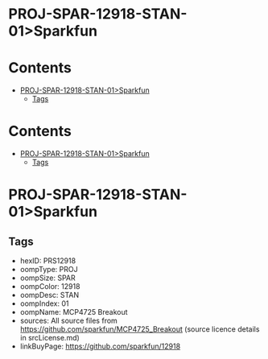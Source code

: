 
PROJ-SPAR-12918-STAN-01>Sparkfun
================================

Contents
========

* [PROJ-SPAR-12918-STAN-01>Sparkfun](#proj-spar-12918-stan-01sparkfun)
	* [Tags](#tags)

Contents
========

* [PROJ-SPAR-12918-STAN-01>Sparkfun](#proj-spar-12918-stan-01sparkfun)
	* [Tags](#tags)

# PROJ-SPAR-12918-STAN-01>Sparkfun

## Tags

- hexID: PRS12918
- oompType: PROJ
- oompSize: SPAR
- oompColor: 12918
- oompDesc: STAN
- oompIndex: 01
- oompName: MCP4725 Breakout
- sources: All source files from https://github.com/sparkfun/MCP4725_Breakout (source licence details in srcLicense.md)
- linkBuyPage: https://github.com/sparkfun/12918
